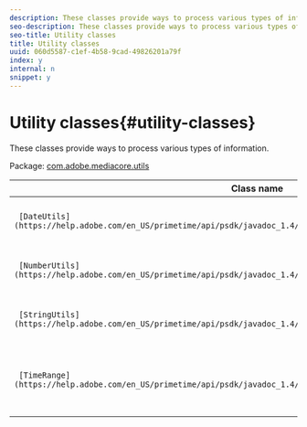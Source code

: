 ```yaml
---
description: These classes provide ways to process various types of information.
seo-description: These classes provide ways to process various types of information.
seo-title: Utility classes
title: Utility classes
uuid: 060d5587-c1ef-4b58-9cad-49826201a79f
index: y
internal: n
snippet: y
---
```


# Utility classes{#utility-classes}

These classes provide ways to process various types of information.

 Package: [com.adobe.mediacore.utils](https://help.adobe.com/en_US/primetime/api/psdk/javadoc_1.4/com/adobe/mediacore/utils/package-summary.html) 

|  Class name  | Description  |
|---|---|
| ` [DateUtils](https://help.adobe.com/en_US/primetime/api/psdk/javadoc_1.4/com/adobe/mediacore/utils/DateUtils.html)`  | Methods for processing dates.  |
| ` [NumberUtils](https://help.adobe.com/en_US/primetime/api/psdk/javadoc_1.4/com/adobe/mediacore/utils/NumberUtils.html)` | Helper methods related to numbers.  |
| ` [StringUtils](https://help.adobe.com/en_US/primetime/api/psdk/javadoc_1.4/com/adobe/mediacore/utils/StringUtils.html)` | Helper methods related to strings.  |
| ` [TimeRange](https://help.adobe.com/en_US/primetime/api/psdk/javadoc_1.4/com/adobe/mediacore/utils/TimeRange.html)`  | Methods for creating and interpreting time ranges.  |

